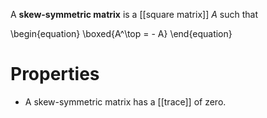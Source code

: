 A **skew-symmetric matrix** is a [[square matrix]] $A$ such that

\begin{equation}
\boxed{A^\top = - A}
\end{equation}

# Properties

* A skew-symmetric matrix has a [[trace]] of zero.